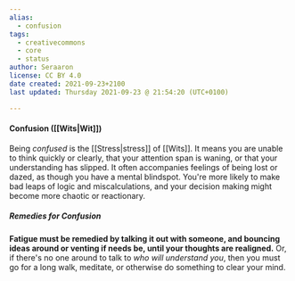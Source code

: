 ```yaml
---
alias:
  - confusion
tags:
  - creativecommons
  - core
  - status
author: Seraaron
license: CC BY 4.0
date created: 2021-09-23+2100
last updated: Thursday 2021-09-23 @ 21:54:20 (UTC+0100)

---
```


#### Confusion ([[Wits|Wit]])

Being _confused_ is the [[Stress|stress]] of [[Wits]]. It means you are unable to think quickly or clearly, that your attention span is waning, or that your understanding has slipped. It often accompanies feelings of being lost or dazed, as though you have a mental blindspot. You're more likely to make bad leaps of logic and miscalculations, and your decision making might become more chaotic or reactionary.

##### Remedies for Confusion

**Fatigue must be remedied by talking it out with someone, and bouncing ideas around or venting if needs be, until your thoughts are realigned.** Or, if there's no one around to talk to _who will understand you_, then you must go for a long walk, meditate, or otherwise do something to clear your mind.
